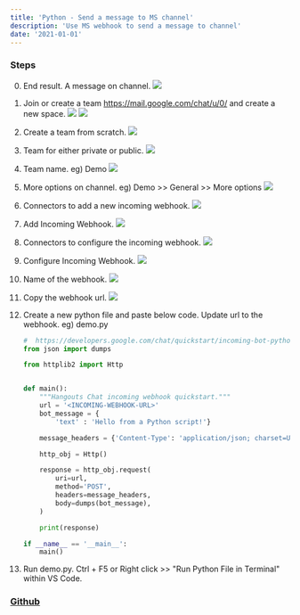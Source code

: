 ```yaml
---
title: 'Python - Send a message to MS channel'
description: 'Use MS webhook to send a message to channel'
date: '2021-01-01'
---
```

### Steps
0. End result. A message on channel.
    ![](https://github.com/az-09/python-send-a-message-to-team-channel/blob/main/images/0.jpg?raw=true)

1. Join or create a team https://mail.google.com/chat/u/0/ and create a new space.
    ![](https://github.com/az-09/python-send-a-message-to-team-channel/blob/main/images/1.jpg?raw=true)
    ![](https://github.com/az-09/python-send-a-message-to-team-channel/blob/main/images/2.jpg?raw=true)

2. Create a team from scratch.
    ![](https://github.com/az-09/python-send-a-message-to-team-channel/blob/main/images/3.jpg?raw=true)

3. Team for either private or public.
    ![](https://github.com/az-09/python-send-a-message-to-team-channel/blob/main/images/4.jpg?raw=true)

4. Team name. eg) Demo
    ![](https://github.com/az-09/python-send-a-message-to-team-channel/blob/main/images/5.jpg?raw=true)

5. More options on channel. eg) Demo >> General >> More options
    ![](https://github.com/az-09/python-send-a-message-to-team-channel/blob/main/images/6.jpg?raw=true)

6. Connectors to add a new incoming webhook.
    ![](https://github.com/az-09/python-send-a-message-to-team-channel/blob/main/images/7.jpg?raw=true)

7. Add Incoming Webhook.
    ![](https://github.com/az-09/python-send-a-message-to-team-channel/blob/main/images/8.jpg?raw=true)

8. Connectors to configure the incoming webhook.
    ![](https://github.com/az-09/python-send-a-message-to-team-channel/blob/main/images/9.jpg?raw=true)

9. Configure Incoming Webhook.
    ![](https://github.com/az-09/python-send-a-message-to-team-channel/blob/main/images/10.jpg?raw=true)

10. Name of the webhook.
    ![](https://github.com/az-09/python-send-a-message-to-team-channel/blob/main/images/11.jpg?raw=true)

11. Copy the webhook url.
    ![](https://github.com/az-09/python-send-a-message-to-team-channel/blob/main/images/12.jpg?raw=true)

12. Create a new python file and paste below code. Update url to the webhook. eg) demo.py
    ```python
    #  https://developers.google.com/chat/quickstart/incoming-bot-python
    from json import dumps

    from httplib2 import Http


    def main():
        """Hangouts Chat incoming webhook quickstart."""
        url = '<INCOMING-WEBHOOK-URL>'
        bot_message = {
            'text' : 'Hello from a Python script!'}

        message_headers = {'Content-Type': 'application/json; charset=UTF-8'}

        http_obj = Http()

        response = http_obj.request(
            uri=url,
            method='POST',
            headers=message_headers,
            body=dumps(bot_message),
        )

        print(response)

    if __name__ == '__main__':
        main()
    ```
5. Run demo.py. Ctrl + F5 or Right click >> "Run Python File in Terminal"  within VS Code.

### [Github](https://github.com/az-09/python-send-a-message-to-team-channel.git)